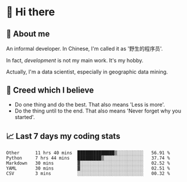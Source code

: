 # 👋 Hi there

## :speech_balloon: About me

An informal developer. In Chinese, I'm called it as '野生的程序员'.

In fact, _development_ is not my main work. It's my hobby.

Actually, I'm a data scientist, especially in geographic data mining.

## :see_no_evil: Creed which I believe

- Do one thing and do the best. That also means 'Less is more'.
- Do the thing until to the end. That also means 'Never forget why you started'.

## :chart_with_upwards_trend: Last 7 days my coding stats

<!--START_SECTION:waka-->
```text
Other      11 hrs 40 mins  ██████████████▒░░░░░░░░░░   56.91 % 
Python     7 hrs 44 mins   █████████▒░░░░░░░░░░░░░░░   37.74 % 
Markdown   30 mins         ▓░░░░░░░░░░░░░░░░░░░░░░░░   02.52 % 
YAML       30 mins         ▓░░░░░░░░░░░░░░░░░░░░░░░░   02.51 % 
CSV        3 mins          ░░░░░░░░░░░░░░░░░░░░░░░░░   00.32 % 
```
<!--END_SECTION:waka-->

